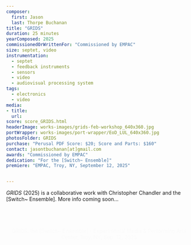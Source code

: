 ```yaml
---
composer:
  first: Jason
  last: Thorpe Buchanan
title: "GRIDS"
duration: 25 minutes
yearComposed: 2025
commissionedOrWrittenFor: "Commissioned by EMPAC"
size: septet, video
instrumentation:
  - septet
  - feedback instruments
  - sensors
  - video
  - audiovisual processing system
tags:
  - electronics
  - video
media:
- title: 
  url: 
score: score_GRIDS.html
headerImage: works-images/grids-feb-workshop_640x360.jpg
portWrapper: works-images/port-wrapper/EoD_LUL_640x360.jpg
photosFolder: GRIDS
purchase: "Perusal PDF Score: $20; Score and Parts: $160"
contact: jasontbuchanan[at]gmail.com
awards: "Commissioned by EMPAC"
dedication: "For the [Switch~ Ensemble]"
premiere: "EMPAC, Troy, NY, September 12, 2025"   


---
```

*GRIDS* (2025) is a collaborative work with Christopher Chandler and the [Switch~ Ensemble]. More info coming soon...

<center>
<!-- GRIDS preview BEGIN --><div class="row full-width" width="100%" height="40vh">
	<div class="col-12 nopadding" valign="top" align="center" width="100%" height="50vh"><iframe class="embed-responsive-item" width="99%" height="55vh" src="" data-src="https://player.vimeo.com/video/1062194798?h=aaaf18360b&amp;autoplay=1&amp;loop=1&amp;badge=0&amp;portrait=0&amp;byline=0&amp;controls=0&amp;autopause=1&amp;muted=1&amp;quality=1080p" allow="autoplay; encrypted-media" frameborder="0" allowfullscreen allow=autoplay valign="top" title="GRIDS preview"></iframe></div>
	<div class="media-body col-12" align="center"><font color="fafafa">GRIDS: the [Switch~ Ensemble] - Experimental Media & Performing Arts Center, Troy, NY, Sep. 12, 2025</font></div><br></center>

</div><!--  GRIDS preview END -->
</center>